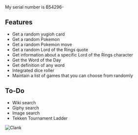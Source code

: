 My serial number is B54296-

<h2>Features</h2>

* Get a random yugioh card
* Get a random Pokemon
* Get a random Pokemon move
* Get a random Lord of the Rings quote 
* Get information about a specific Lord of the Rings character
* Get the Word of the Day
* Get definition of any word
* Integrated dice roller
* Maintain a list of games that you can choose from randomly

<h2>To-Do</h2>

* Wiki search
* Giphy search
* Image search
* Tekken Tournament Ladder

![Clank](https://i.imgur.com/YXkyV.jpeg)

